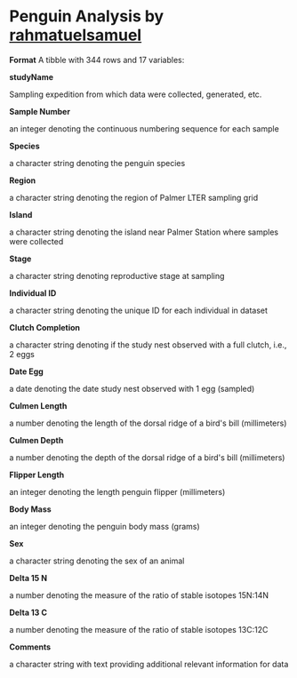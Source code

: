 # Penguin Analysis by [rahmatuelsamuel](https://rahmatuelsamuel.com)

**Format**
A tibble with 344 rows and 17 variables:

**studyName**

Sampling expedition from which data were collected, generated, etc.

**Sample Number**

an integer denoting the continuous numbering sequence for each sample

**Species**

a character string denoting the penguin species

**Region**

a character string denoting the region of Palmer LTER sampling grid

**Island**

a character string denoting the island near Palmer Station where samples were collected

**Stage**

a character string denoting reproductive stage at sampling

**Individual ID**

a character string denoting the unique ID for each individual in dataset

**Clutch Completion**

a character string denoting if the study nest observed with a full clutch, i.e., 2 eggs

**Date Egg**

a date denoting the date study nest observed with 1 egg (sampled)

**Culmen Length**

a number denoting the length of the dorsal ridge of a bird's bill (millimeters)

**Culmen Depth**

a number denoting the depth of the dorsal ridge of a bird's bill (millimeters)

**Flipper Length**

an integer denoting the length penguin flipper (millimeters)

**Body Mass**

an integer denoting the penguin body mass (grams)

**Sex**

a character string denoting the sex of an animal

**Delta 15 N**

a number denoting the measure of the ratio of stable isotopes 15N:14N

**Delta 13 C**

a number denoting the measure of the ratio of stable isotopes 13C:12C

**Comments**

a character string with text providing additional relevant information for data